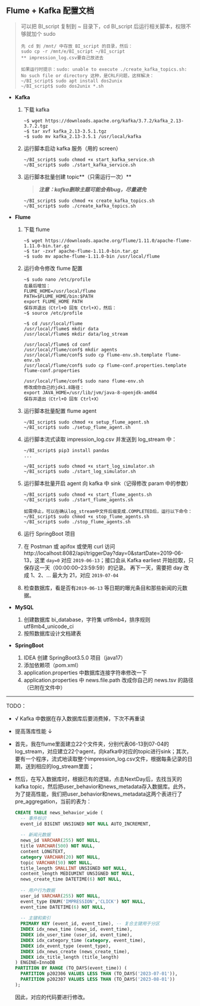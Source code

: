 ## Flume + Kafka 配置文档

> 可以把 BI_script 复制到 ~ 目录下，cd BI_script 后运行相关脚本，权限不够就加个 sudo
>
> ```shell
> 先 cd 到 /mnt/ 中存放 BI_script 的目录，然后：
> sudo cp -r /mnt/e/BI_script ~/BI_script
> ** impression_log.csv要自己放进去
> 
> 如果运行时提示：sudo: unable to execute ./create_kafka_topics.sh: No such file or directory 这种，是CRLF问题，这样解决：
> ~/BI_script$ sudo apt install dos2unix
> ~/BI_script$ sudo dos2unix *.sh
> ```

- **Kafka**

  1. 下载 kafka

     ```shell
     ~$ wget https://downloads.apache.org/kafka/3.7.2/kafka_2.13-3.7.2.tgz
     ~$ tar xvf kafka_2.13-3.5.1.tgz
     ~$ sudo mv kafka_2.13-3.5.1 /usr/local/kafka
     ```

  2. 运行脚本启动 kafka 服务（用的 screen）

     ```shell
     ~/BI_script$ sudo chmod +x start_kafka_service.sh
     ~/BI_script$ sudo ./start_kafka_service.sh
     ```

  5. 运行脚本批量创建 topic**（只需运行一次）**

     > ***注意：kafka删除主题可能会有bug，尽量避免***
     
     ```shell
     ~/BI_script$ sudo chmod +x create_kafka_topics.sh
     ~/BI_script$ sudo ./create_kafka_topics.sh
     ```

- **Flume**

  1. 下载 flume

     ```shell
     ~$ wget https://downloads.apache.org/flume/1.11.0/apache-flume-1.11.0-bin.tar.gz
     ~$ tar -zxvf apache-flume-1.11.0-bin.tar.gz
     ~$ sudo mv apache-flume-1.11.0-bin /usr/local/flume
     ```

  2. 运行命令修改 flume 配置

     ```shell
     ~$ sudo nano /etc/profile
     在最后增加：
     FLUME_HOME=/usr/local/flume
     PATH=$FLUME_HOME/bin:$PATH
     export FLUME_HOME PATH
     保存并退出（Ctrl+O 回车 Ctrl+X），然后：
     ~$ source /etc/profile
     
     ~$ cd /usr/local/flume
     /usr/local/flume$ mkdir data
     /usr/local/flume$ mkdir data/log_stream
     
     /usr/local/flume$ cd conf
     /usr/local/flume/conf$ mkdir agents
     /usr/local/flume/conf$ sudo cp flume-env.sh.template flume-env.sh
     /usr/local/flume/conf$ sudo cp flume-conf.properties.template flume-conf.properties
     
     /usr/local/flume/conf$ sudo nano flume-env.sh 
     修改成你自己的jdk1.8路径：
     export JAVA_HOME=/usr/lib/jvm/java-8-openjdk-amd64
     保存并退出（Ctrl+O 回车 Ctrl+X）
     ```

  3. 运行脚本批量配置 flume agent

     ```shell
     ~/BI_script$ sudo chmod +x setup_flume_agent.sh
     ~/BI_script$ sudo ./setup_flume_agent.sh
     ```

  4. 运行脚本流式读取 impression_log.csv 并发送到 log_stream 中：
     
     ```shell
     ~/BI_script$ pip3 install pandas
     ...
     
     ~/BI_script$ sudo chmod +x start_log_simulator.sh
     ~/BI_script$ sudo ./start_log_simulator.sh
     ```
     
  5. 运行脚本批量开启 agent 向 kafka 中 sink（记得修改 param 中的参数）

     ```shell
     ~/BI_script$ sudo chmod +x start_flume_agents.sh
     ~/BI_script$ sudo ./start_flume_agents.sh
     
     如需停止，可以在确认log_stream中文件后缀变成.COMPLETED后，运行以下命令：
     ~/BI_script$ sudo chmod +x stop_flume_agents.sh
     ~/BI_script$ sudo ./stop_flume_agents.sh
     ```

  9. 运行 SpringBoot 项目

  10. 在 Postman 或 apifox 或使用 curl 访问 http://localhost:8082/api/triggerDay?day=0&startDate=2019-06-13，这里 `day=0` 对应 `2019-06-13`；接口会从 Kafka earliest 开始拉取，只保存这一天（00:00:00–23:59:59）的记录。
      再下一天，需要把 day 改成 1、2、... 最大为 21，对应 `2019-07-04`

  11. 检查数据库，看是否有`2019-06-13` 等日期的曝光条目和那些新闻的元数据。

- **MySQL**
  1. 创建数据库 bi_database，字符集 utf8mb4，排序规则 utf8mb4_unicode_ci
  2. 按照数据库设计文档建表
- **SpringBoot**
  1. IDEA 创建 SpringBoot3.5.0 项目（java17）
  2. 添加依赖项（pom.xml）
  3. application.properties 中数据库连接字符串修改一下
  4. application.properties 中 news.file.path 改成你自己的 news.tsv 的路径（已附在文件中）

---

TODO：

- √ Kafka 中数据在存入数据库后要消费掉，下次不再重读

- 提高落库性能 ↓ 

- 首先，我在flume里面建立22个文件夹，分别代表06-13到07-04的log_stream，对应建立22个agent，向kafka中对应的topic进行sink；其次，要有一个程序，流式地读取整个impression_log.csv文件，根据每条记录的日期，送到相应的log_stream里面；

- 然后，在写入数据库时，根据已有的逻辑，点击NextDay后，去找当天的kafka topic，然后把user_behavior和news_metadata存入数据库。此外，为了提高性能，我们把user_behavior和news_metadata这两个表进行了pre_aggregation，当前的表为：

  ```sql
  CREATE TABLE news_behavior_wide (
    -- 事件标识
    event_id BIGINT UNSIGNED NOT NULL AUTO_INCREMENT,
    
    -- 新闻元数据
    news_id VARCHAR(255) NOT NULL,
    title VARCHAR(500) NOT NULL,
    content LONGTEXT,
    category VARCHAR(20) NOT NULL,
    topic VARCHAR(50) NOT NULL,
    title_length SMALLINT UNSIGNED NOT NULL,
    content_length MEDIUMINT UNSIGNED NOT NULL,
    news_create_time DATETIME(6) NOT NULL,
    
    -- 用户行为数据
    user_id VARCHAR(255) NOT NULL,
    event_type ENUM('IMPRESSION','CLICK') NOT NULL,
    event_time DATETIME(6) NOT NULL,
    
    -- 主键和索引
    PRIMARY KEY (event_id, event_time), -- 复合主键用于分区
    INDEX idx_news_time (news_id, event_time),
    INDEX idx_user_time (user_id, event_time),
    INDEX idx_category_time (category, event_time),
    INDEX idx_event_type (event_type),
    INDEX idx_news_create (news_create_time),
    INDEX idx_title_length (title_length)
  ) ENGINE=InnoDB
  PARTITION BY RANGE (TO_DAYS(event_time)) (
    PARTITION p202306 VALUES LESS THAN (TO_DAYS('2023-07-01')),
    PARTITION p202307 VALUES LESS THAN (TO_DAYS('2023-08-01'))
  );
  ```

  因此，对应的代码要进行修改。

